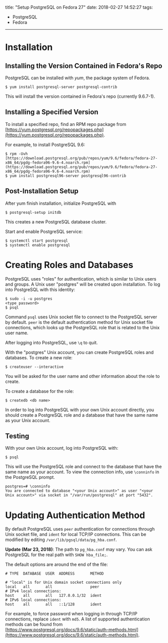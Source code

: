 title: "Setup PostgreSQL on Fedora 27"
date: 2018-02-27 14:52:27
tags:
- PostgreSQL
- Fedora
---
# Installation

## Installing the Version Contained in Fedora's Repo

PostgreSQL can be installed with *yum*, the package system of Fedora.

```
$ yum install postgresql-server postgresql-contrib
```

This will install the version contained in Fedora's repo (currently 9.6.7-1).

## Installing a Specified Version

To install a specified repo, find an RPM repo package from [https://yum.postgresql.org/repopackages.php](https://yum.postgresql.org/repopackages.php).

For example, to install PostgreSQL 9.6:

```
$ rpm -Uvh [https://download.postgresql.org/pub/repos/yum/9.6/fedora/fedora-27-x86_64/pgdg-fedora96-9.6-4.noarch.rpm](https://download.postgresql.org/pub/repos/yum/9.6/fedora/fedora-27-x86_64/pgdg-fedora96-9.6-4.noarch.rpm)
$ yum install postgresql96-server postgresql96-contrib
```

## Post-Installation Setup

After yum finish installation, initialize PostgreSQL with

```
$ postgresql-setup initdb
```

This creates a new PostgreSQL database cluster.

Start and enable PostgreSQL service:

```
$ systemctl start postgresql
$ systemctl enable postgresql
```

# Creating Roles and Databases

PostgreSQL uses "roles" for authentication, which is similar to Unix users and groups. A Unix user "postgres" will be created upon installation. To log into PostgreSQL with this identity:

```
$ sudo -i -u postgres
<type password>
$ psql
```

Command `psql` uses Unix socket file to connect to the PostgreSQL server by default. `peer` is the default authentication method for Unix socket file connections, which looks up the PostgreSQL role that is related to the Unix user name.

After logging into PostgreSQL, use `\q` to quit.

With the "postgres" Unix account, you can create PostgreSQL roles and databases. To create a new role:

```
$ createuser --interactive
```

You will be asked for the user name and other information about the role to create.

To create a database for the role:

```
$ createdb <db name>
```

In order to log into PostgreSQL with your own Unix account directly, you should create a PostgreSQL role and a database that have the same name as your Unix account.

## Testing

With your own Unix account, log into PostgreSQL with:

```
$ psql
```

This will use the PostgreSQL role and connect to the database that have the same name as your account. To view the connection info, use `\conninfo` in the PostgreSQL prompt.

```
postgres=# \conninfo
You are connected to database "<your Unix account>" as user "<your Unix account>" via socket in "/var/run/postgresql" at port "5432".
```

# Updating Authentication Method

By default PostgreSQL uses `peer` authentication for connections through Unix socket file, and `ident` for local TCP/IP connections. This can be modified by editing `/var/lib/pgsql/data/pg_hba.conf`.

**Update (Mar 23, 2018)**: The path to `pg_hba.conf` may vary. You can ask PostgreSQL for the real path with `SHOW hba_file;`.

The default options are around the end of the file:

```
# TYPE  DATABASE  USER  ADDRESS       METHOD

# "local" is for Unix domain socket connections only
local   all       all                 peer
# IPv4 local connections:
host    all       all   127.0.0.1/32  ident
# IPv6 local connections:
host    all       all   ::1/128       ident
```

For example, to force password when logging in through TCP/IP connections, replace `ident` with `md5`. A list of supported authentication methods can be found from [https://www.postgresql.org/docs/9.6/static/auth-methods.html](https://www.postgresql.org/docs/9.6/static/auth-methods.html).
